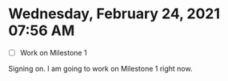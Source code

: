 # Wednesday, February 24, 2021 07:56 AM
- [ ] Work on Milestone 1

Signing on. I am going to work on Milestone 1 right now.

